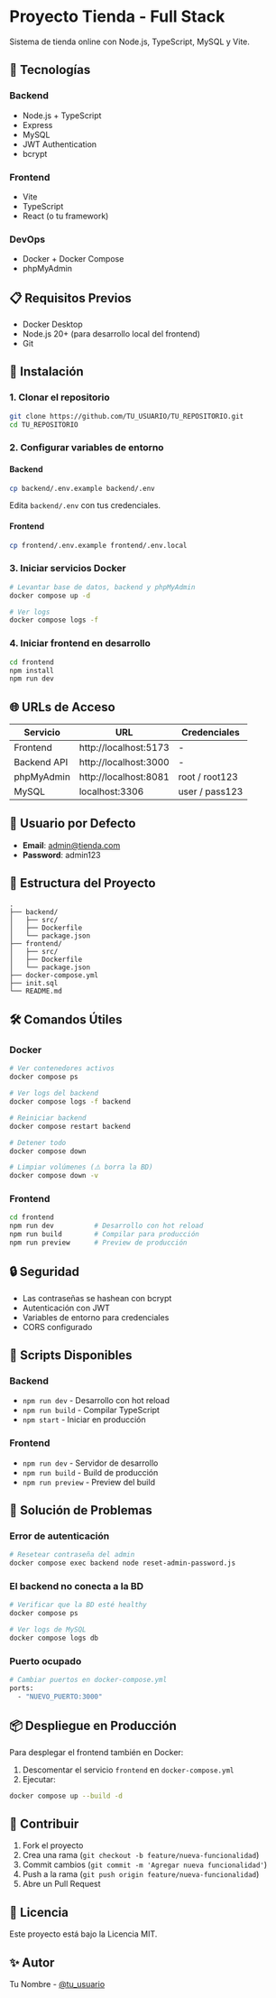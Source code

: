 # Proyecto Tienda - Full Stack

Sistema de tienda online con Node.js, TypeScript, MySQL y Vite.

## 🚀 Tecnologías

### Backend
- Node.js + TypeScript
- Express
- MySQL
- JWT Authentication
- bcrypt

### Frontend
- Vite
- TypeScript
- React (o tu framework)

### DevOps
- Docker + Docker Compose
- phpMyAdmin

## 📋 Requisitos Previos

- Docker Desktop
- Node.js 20+ (para desarrollo local del frontend)
- Git

## 🔧 Instalación

### 1. Clonar el repositorio

```bash
git clone https://github.com/TU_USUARIO/TU_REPOSITORIO.git
cd TU_REPOSITORIO
```

### 2. Configurar variables de entorno

#### Backend
```bash
cp backend/.env.example backend/.env
```

Edita `backend/.env` con tus credenciales.

#### Frontend
```bash
cp frontend/.env.example frontend/.env.local
```

### 3. Iniciar servicios Docker

```bash
# Levantar base de datos, backend y phpMyAdmin
docker compose up -d

# Ver logs
docker compose logs -f
```

### 4. Iniciar frontend en desarrollo

```bash
cd frontend
npm install
npm run dev
```

## 🌐 URLs de Acceso

| Servicio | URL | Credenciales |
|----------|-----|--------------|
| Frontend | http://localhost:5173 | - |
| Backend API | http://localhost:3000 | - |
| phpMyAdmin | http://localhost:8081 | root / root123 |
| MySQL | localhost:3306 | user / pass123 |

## 👤 Usuario por Defecto

- **Email**: admin@tienda.com
- **Password**: admin123

## 📁 Estructura del Proyecto

```
.
├── backend/
│   ├── src/
│   ├── Dockerfile
│   └── package.json
├── frontend/
│   ├── src/
│   ├── Dockerfile
│   └── package.json
├── docker-compose.yml
├── init.sql
└── README.md
```

## 🛠️ Comandos Útiles

### Docker

```bash
# Ver contenedores activos
docker compose ps

# Ver logs del backend
docker compose logs -f backend

# Reiniciar backend
docker compose restart backend

# Detener todo
docker compose down

# Limpiar volúmenes (⚠️ borra la BD)
docker compose down -v
```

### Frontend

```bash
cd frontend
npm run dev          # Desarrollo con hot reload
npm run build        # Compilar para producción
npm run preview      # Preview de producción
```

## 🔒 Seguridad

- Las contraseñas se hashean con bcrypt
- Autenticación con JWT
- Variables de entorno para credenciales
- CORS configurado

## 📝 Scripts Disponibles

### Backend
- `npm run dev` - Desarrollo con hot reload
- `npm run build` - Compilar TypeScript
- `npm start` - Iniciar en producción

### Frontend
- `npm run dev` - Servidor de desarrollo
- `npm run build` - Build de producción
- `npm run preview` - Preview del build

## 🐛 Solución de Problemas

### Error de autenticación
```bash
# Resetear contraseña del admin
docker compose exec backend node reset-admin-password.js
```

### El backend no conecta a la BD
```bash
# Verificar que la BD esté healthy
docker compose ps

# Ver logs de MySQL
docker compose logs db
```

### Puerto ocupado
```bash
# Cambiar puertos en docker-compose.yml
ports:
  - "NUEVO_PUERTO:3000"
```

## 📦 Despliegue en Producción

Para desplegar el frontend también en Docker:

1. Descomentar el servicio `frontend` en `docker-compose.yml`
2. Ejecutar:
```bash
docker compose up --build -d
```

## 🤝 Contribuir

1. Fork el proyecto
2. Crea una rama (`git checkout -b feature/nueva-funcionalidad`)
3. Commit cambios (`git commit -m 'Agregar nueva funcionalidad'`)
4. Push a la rama (`git push origin feature/nueva-funcionalidad`)
5. Abre un Pull Request

## 📄 Licencia

Este proyecto está bajo la Licencia MIT.

## ✨ Autor

Tu Nombre - [@tu_usuario](https://github.com/tu_usuario)